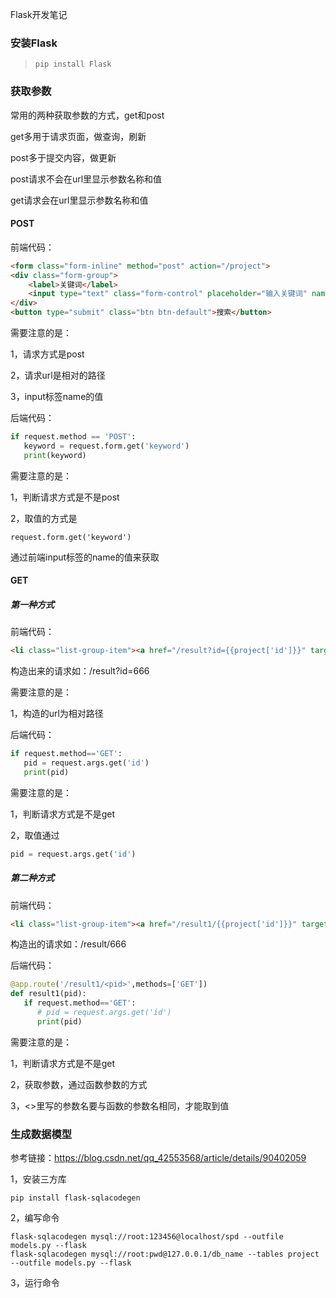 Flask开发笔记

### 安装Flask

> ```
> pip install Flask
> ```

### 获取参数

常用的两种获取参数的方式，get和post

get多用于请求页面，做查询，刷新

post多于提交内容，做更新

post请求不会在url里显示参数名称和值

get请求会在url里显示参数名称和值

#### POST

前端代码：

```html
<form class="form-inline" method="post" action="/project">
<div class="form-group">
    <label>关键词</label>
    <input type="text" class="form-control" placeholder="输入关键词" name="keyword" maxlength="64">
</div>
<button type="submit" class="btn btn-default">搜索</button>
```

需要注意的是：

1，请求方式是post

2，请求url是相对的路径

3，input标签name的值

后端代码：

```python
if request.method == 'POST':
   keyword = request.form.get('keyword')
   print(keyword)
```

需要注意的是：

1，判断请求方式是不是post

2，取值的方式是 

```
request.form.get('keyword')
```

通过前端input标签的name的值来获取

#### GET

##### 第一种方式

前端代码：

``` html
<li class="list-group-item"><a href="/result?id={{project['id']}}" target="_blank">{{ project['name'] }}</a></li>
```

构造出来的请求如：/result?id=666

需要注意的是：

1，构造的url为相对路径

后端代码：

```python
if request.method=='GET':
   pid = request.args.get('id')
   print(pid)
```

需要注意的是：

1，判断请求方式是不是get

2，取值通过

```python
pid = request.args.get('id')
```

##### 第二种方式

前端代码：

```html
<li class="list-group-item"><a href="/result1/{{project['id']}}" target="_blank">{{ project['name'] }}</a></li>
```

构造出的请求如：/result/666

后端代码：

```python
@app.route('/result1/<pid>',methods=['GET'])
def result1(pid):
   if request.method=='GET':
      # pid = request.args.get('id')
      print(pid)
```

需要注意的是：

1，判断请求方式是不是get

2，获取参数，通过函数参数的方式

3，<>里写的参数名要与函数的参数名相同，才能取到值

### 生成数据模型

参考链接：https://blog.csdn.net/qq_42553568/article/details/90402059

1，安装三方库

```shell
pip install flask-sqlacodegen
```

2，编写命令

```shell
flask-sqlacodegen mysql://root:123456@localhost/spd --outfile models.py --flask
flask-sqlacodegen mysql://root:pwd@127.0.0.1/db_name --tables project --outfile models.py --flask
```

3，运行命令